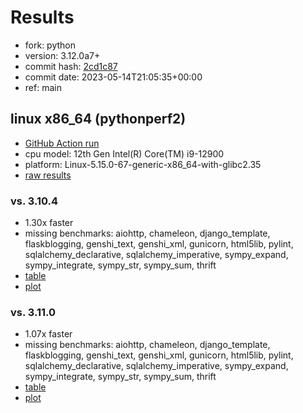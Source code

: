 # Results

- fork: python
- version: 3.12.0a7+
- commit hash: [2cd1c87](https://github.com/python/cpython/commit/2cd1c87)
- commit date: 2023-05-14T21:05:35+00:00
- ref: main

## linux x86_64 (pythonperf2)

- [GitHub Action run](https://github.com/faster-cpython/benchmarking/actions/runs/4969605514)
- cpu model: 12th Gen Intel(R) Core(TM) i9-12900
- platform: Linux-5.15.0-67-generic-x86_64-with-glibc2.35
- [raw results](bm-20230514-pythonperf2-x86_64-python-main-3.12.0a7%2B-2cd1c87.json)

### vs. 3.10.4

- 1.30x faster
- missing benchmarks: aiohttp, chameleon, django_template, flaskblogging, genshi_text, genshi_xml, gunicorn, html5lib, pylint, sqlalchemy_declarative, sqlalchemy_imperative, sympy_expand, sympy_integrate, sympy_str, sympy_sum, thrift
- [table](bm-20230514-pythonperf2-x86_64-python-main-3.12.0a7%2B-2cd1c87-vs-3.10.4.md)
- [plot](bm-20230514-pythonperf2-x86_64-python-main-3.12.0a7%2B-2cd1c87-vs-3.10.4.png)

### vs. 3.11.0

- 1.07x faster
- missing benchmarks: aiohttp, chameleon, django_template, flaskblogging, genshi_text, genshi_xml, gunicorn, html5lib, pylint, sqlalchemy_declarative, sqlalchemy_imperative, sympy_expand, sympy_integrate, sympy_str, sympy_sum, thrift
- [table](bm-20230514-pythonperf2-x86_64-python-main-3.12.0a7%2B-2cd1c87-vs-3.11.0.md)
- [plot](bm-20230514-pythonperf2-x86_64-python-main-3.12.0a7%2B-2cd1c87-vs-3.11.0.png)

